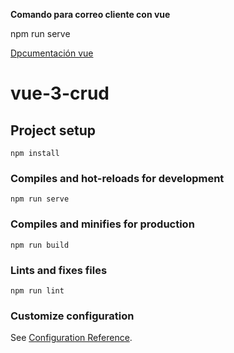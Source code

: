 __Comando para correo cliente con vue__

npm run serve


[Dpcumentación vue](https://vuejs.org/guide/essentials/template-syntax.html)

# vue-3-crud

## Project setup
```
npm install
```

### Compiles and hot-reloads for development
```
npm run serve
```

### Compiles and minifies for production
```
npm run build
```

### Lints and fixes files
```
npm run lint
```

### Customize configuration
See [Configuration Reference](https://cli.vuejs.org/config/).
